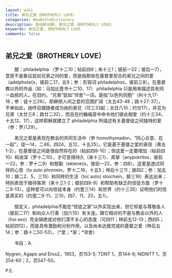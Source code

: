 ```yaml
---
layout: wiki
title: 弟兄之爱（BROTHERLY LOVE）
categories: NewBibleDictionary
description: 圣经新词典: 弟兄之爱（BROTHERLY LOVE）
keywords: 弟兄之爱, BROTHERLY LOVE
comments: false
---
```


## 弟兄之爱（BROTHERLY LOVE）

　　腊：philadelphia （罗十二10；帖前四9；来十三1；彼前一22；彼后一7），意思不是象征犹如兄弟之间的爱，而是指那些在基督里契合的弟兄之间的爱（adelphote{s，彼前二17，五9；参：形容词 philadelphos，彼前三8）。在基督教以外的作品（如：马加比壹书十二10、17） philadelphia 只是用来描述具有同一血统的人。在旧约，“兄弟”犹如“邻舍”一词，是指“以色列同胞”（利十九17-18；参：徒十三26）。耶稣把人间之爱的范围扩阔（太五43-48；路十27-37）。不单如此，祂呼召跟随者成为祂的弟兄（可三33起；太廿八10；约廿17），并互为兄弟（太廿三8；路廿二32），而且在约翰福音中命令他们彼此相爱（约十三34，十五12、17），这样耶稣就建立了 philadelphia 所描述有关基督徒之间独特的爱（参：罗八29）。

　　弟兄之爱是表现在教会的共同生活中（参 homothymadon，“同心合意、在一起”，徒一14，二46，四24，五12，十五25）。它是基于基督之爱的表现（弗五1-2），在基督徒之间是很自然存在的（帖前四9-10）；但这爱一定要增加（帖前四10）和进深（罗十二10），才可变得持久（来十三1）、真挚（anypokritos，彼前一22，参：罗十二9）和慇勤（ektene{s，彼前一22，参：四8）。这爱是透过同样的心思（to auto phronein，罗十二16，十五5；林后十三11；腓四2；参：加五10；腓二2、5，三15）和同样的生活（to{ auto{ stoichein，腓三16）表达出来；特别表现于接待客旅（来十三1-2；彼前四8-9）和帮助有缺乏的信徒方面（罗十二9-13）。这种爱可以向信徒本身（约壹三14）和世界（约十三35）证明他们的信是真实的（约壹二9-11，三10，四7、11、20，五1）。

　　按定义，philadelphia不能在“信徒之家”以外实现出来，但它却是与尊敬各人（彼前二17）和向众人行善（加六10）有关连。跟它相对的不是与教会以外的人（hoi exo）完全隔绝或对他们漠不关心的态度（可四11；林前五12-13；西四5；帖前四12），而是具有激励和分别作用，以及尚未达致完成的基督之爱（林后五14；参：路十二50-53）。（*爱；*家；*邻舍）

　　书目：A.

Nygren, Agape and Eros2，1953，页153-5; TDNT 1，页144-6; NIDNTT 1，页254-60；2，页547-50。

P.E.






